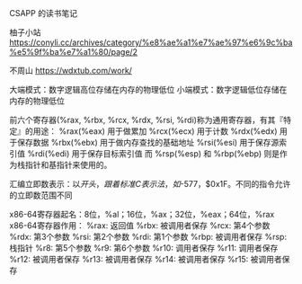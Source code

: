 CSAPP 的读书笔记

柚子小站
https://conyli.cc/archives/category/%e8%ae%a1%e7%ae%97%e6%9c%ba%e5%9f%ba%e7%a1%80/page/2

不周山
https://wdxtub.com/work/

大端模式：数字逻辑高位存储在内存的物理低位
小端模式：数字逻辑低位存储在内存的物理低位

前六个寄存器(%rax, %rbx, %rcx, %rdx, %rsi, %rdi)称为通用寄存器，有其『特定』的用途：
%rax(%eax) 用于做累加
%rcx(%ecx) 用于计数
%rdx(%edx) 用于保存数据
%rbx(%ebx) 用于做内存查找的基础地址
%rsi(%esi) 用于保存源索引值
%rdi(%edi) 用于保存目标索引值
而 %rsp(%esp) 和 %rbp(%ebp) 则是作为栈指针和基指针来使用的。

汇编立即数表示：以$开头，跟着标准C表示法，如$-577，$0x1F。不同的指令允许的立即数范围不同

x86-64寄存器起名：8位，%al；16位，%ax；32位，%eax；64位，%rax
x86-64寄存器作用：
%rax: 返回值
%rbx: 被调用者保存
%rcx: 第4个参数
%rdx: 第3个参数
%rsi: 第2个参数
%rdi: 第1个参数
%rbp: 被调用者保存
%rsp: 栈指针
%r8: 第5个参数
%r9: 第6个参数
%r10: 调用者保存
%r11: 调用者保存
%r12: 被调用者保存
%r13: 被调用者保存
%r14: 被调用者保存
%r15: 被调用者保存